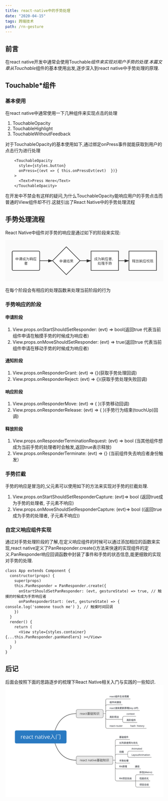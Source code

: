 ```yaml
---
title: react-native中的手势处理
date: "2020-04-15"
tags: 跨端技术
path: /rn-gesture
---
```


## 前言
在react native开发中通常会使用Touchable*组件来实现对用户手势的处理.本篇文章从Touchable*组件的基本使用出发,逐步深入到react native中手势处理的原理.

## Touchable*组件

### 基本使用
在react native中通常使用一下几种组件来实现点击的处理
1. TouchableOpacity
2. TouchableHighlight 
3. TouchableWithoutFeedback

对于TouchableOpacity的基本使用如下,通过绑定onPress事件就能获取到用户的点击行为进行处理   

        <TouchableOpacity
          style={styles.button}
          onPress={(evt => { this.onPressEvt(evt)  })}
        >
          <Text>Press Here</Text>
        </TouchableOpacity>

在开发中不禁会有这样的疑问,为什么TouchableOpacity能响应用户的手势点击而普通的View组件却不行.这就引出了React Native中的手势处理流程

## 手势处理流程
React Native中组件对手势的响应是通过如下的阶段来实现:

![react native 手势](./reactNativeStatic/gesturelifecycle.jpg) 

在每个阶段会有相应的处理函数来处理当前阶段的行为  

### 手势响应的阶段

#### 申请阶段
1. View.props.onStartShouldSetResponder: (evt) => bool(返回true 代表当前组件申请在触摸手势的时候成为响应者)
2. View.props.onMoveShouldSetResponder: (evt) => true(返回true 代表当前组件申请在移动手势的时候成为响应者)  

#### 通知阶段
1. View.props.onResponderGrant: (evt) => {}(获取手势处理回调)
2. View.props.onResponderReject: (evt) => {}(获取手势处理失败回调)  

#### 响应阶段
1. View.props.onResponderMove: (evt) => { }(手势移动回调)
2. View.props.onResponderRelease: (evt) => { }(手势行为结束(touchUp)回调)  

#### 释放阶段
1. View.props.onResponderTerminationRequest: (evt) => bool (当其他组件想成为当前手势的处理者时会触发,返回true表示释放)
2. View.props.onResponderTerminate: (evt) => {} (当前组件失去响应者身份触发）

### 手势拦截
手势的响应是冒泡的,父元素可以使用如下的方法来实现对手势的拦截处理.  
1. View.props.onStartShouldSetResponderCapture: (evt)=> bool (返回true成为手势的处理者, 子元素不响应)
2. View.props.onMoveShouldSetResponderCapture: (evt)=> bool ((返回true成为手势的处理者, 子元素不响应))

### 自定义响应组件实现
通过对手势处理阶段的了解,在定义响应组件的时候可以通过添加相应的函数来实现,react native定义了PanResponder.create()方法来快速的实现组件的定义.PanResponder响应回调函数中封装了事件和手势的状态信息,能更细致的实现对手势的处理.


    class App extends Component {
      constructor(props) {
        super(props)
        this.PanResponder = PanResponder.create({
          onStartShouldSetPanResponder: (evt, gestureState) => true, // 触摸的时候成为手势响应者
          onPanResponderStart: (evt, gestureState) => { console.log('someone touch me') }, // 触摸时间回调
        })
      }
      render() {
        return (
          <View style={styles.container} {...this.PanResponder.panHandlers} ></View>
        )
      }
    }

## 后记
后面会按照下面的思路逐步的梳理下React Native相关入门与实践的一些知识.
![react native 入门](./reactNativeStatic/reactNativeBasic.png) 


